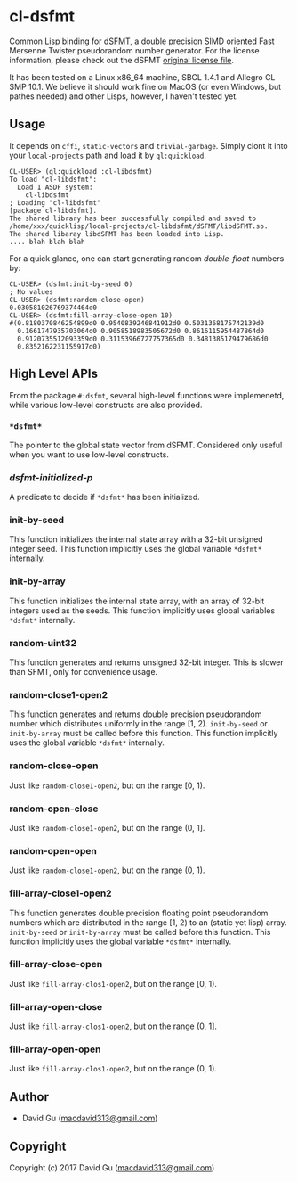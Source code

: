# cl-dsfmt

Common Lisp binding for [dSFMT](http://www.math.sci.hiroshima-u.ac.jp/%7Em-mat/MT/SFMT/), a double precision SIMD oriented Fast Mersenne Twister pseudorandom number generator. For the license information, please check out the dSFMT [original license file](https://github.com/cpmech/gosl/blob/master/rnd/dsfmt/LICENSE-dSFMT.txt).

It has been tested on a Linux x86_64 machine, SBCL 1.4.1 and Allegro CL SMP 10.1. We believe it should work fine on MacOS (or even Windows, but pathes needed) and other Lisps, however, I haven't tested yet.

## Usage

It depends on `cffi`, `static-vectors` and `trivial-garbage`. Simply clont it into your `local-projects` path and load it by `ql:quickload`.

```common-lisp
CL-USER> (ql:quickload :cl-libdsfmt)
To load "cl-libdsfmt":
  Load 1 ASDF system:
    cl-libdsfmt
; Loading "cl-libdsfmt"
[package cl-libdsfmt].
The shared library has been successfully compiled and saved to /home/xxx/quicklisp/local-projects/cl-libdsfmt/dSFMT/libdSFMT.so.
The shared libaray libdSFMT has been loaded into Lisp.
.... blah blah blah
```

For a quick glance, one can start generating random _double-float_ numbers by:

```common-lisp
CL-USER> (dsfmt:init-by-seed 0)
; No values
CL-USER> (dsfmt:random-close-open)
0.030581026769374464d0
CL-USER> (dsfmt:fill-array-close-open 10)
#(0.8180370846254899d0 0.9540839246841912d0 0.5031368175742139d0
  0.1661747935703064d0 0.9058518983505672d0 0.8616115954487864d0
  0.9120735512093359d0 0.31153966727757365d0 0.3481385179479686d0
  0.8352162231155917d0)
```

## High Level APIs

From the package `#:dsfmt`, several high-level functions were implemenetd, while various low-level constructs are also provided.

### `*dsfmt*`

The pointer to the global state vector from dSFMT. Considered only useful when you want to use low-level constructs.

### *dsfmt-initialized-p* 

A predicate to decide if `*dsfmt*` has been initialized.

### init-by-seed

This function initializes the internal state array with a 32-bit unsigned integer seed. This function implicitly uses the global variable `*dsfmt*` internally.

### init-by-array

This function initializes the internal state array, with an array of 32-bit integers used as the seeds. This function implicitly uses global variables `*dsfmt*` internally.

### random-uint32

This function generates and returns unsigned 32-bit integer. This is slower than SFMT, only for convenience usage.

### random-close1-open2

This function generates and returns double precision pseudorandom number which distributes uniformly in the range [1, 2). `init-by-seed` or `init-by-array` must be called before this function. This function implicitly uses the global variable `*dsfmt*` internally.

### random-close-open

Just like `random-close1-open2`, but on the range [0, 1).

### random-open-close

Just like `random-close1-open2`, but on the range (0, 1].

### random-open-open

Just like `random-close1-open2`, but on the range (0, 1).

### fill-array-close1-open2

This function generates double precision floating point pseudorandom numbers which are distributed in the range [1, 2) to an (static yet lisp) array. `init-by-seed` or `init-by-array` must be called before this function. This function implicitly uses the global variable `*dsfmt*` internally.

### fill-array-close-open

Just like `fill-array-clos1-open2`, but on the range [0, 1).

### fill-array-open-close

Just like `fill-array-clos1-open2`, but on the range (0, 1].

### fill-array-open-open

Just like `fill-array-clos1-open2`, but on the range (0, 1).

## Author

* David Gu (macdavid313@gmail.com)

## Copyright

Copyright (c) 2017 David Gu (macdavid313@gmail.com)
